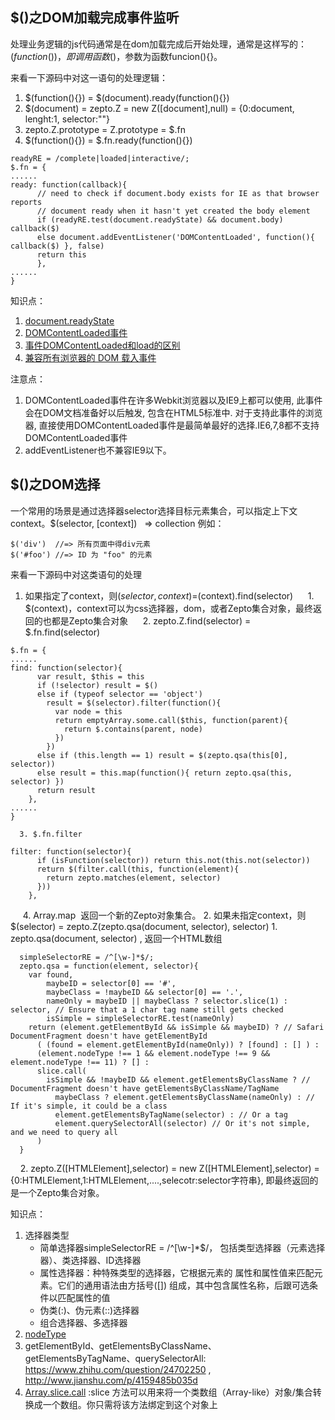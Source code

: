 ## $()之DOM加载完成事件监听
处理业务逻辑的js代码通常是在dom加载完成后开始处理，通常是这样写的：$(function(){})，即调用函数$()，参数为函数funcion(){}。

来看一下源码中对这一语句的处理逻辑：
1. $(function(){}) = $(document).ready(function(){})
2. $(document) = zepto.Z = new Z([document],null) = {0:document, lenght:1, selector:""}
3. zepto.Z.prototype = Z.prototype = $.fn
4. $(function(){}) = $.fn.ready(function(){})
```
readyRE = /complete|loaded|interactive/;
$.fn = {
......
ready: function(callback){
      // need to check if document.body exists for IE as that browser reports
      // document ready when it hasn't yet created the body element
      if (readyRE.test(document.readyState) && document.body) callback($)
      else document.addEventListener('DOMContentLoaded', function(){ callback($) }, false)
      return this
      },
......
}
```
知识点：
1. [document.readyState](https://developer.mozilla.org/zh-CN/docs/Web/API/Document/readyState)
2. [DOMContentLoaded事件](https://developer.mozilla.org/zh-CN/docs/Web/Events/DOMContentLoaded)
3. [事件DOMContentLoaded和load的区别](http://www.jianshu.com/p/d851db5f2f30)
4. [兼容所有浏览器的 DOM 载入事件](http://harttle.com/2016/05/14/binding-document-ready-event.html)

注意点：
1. DOMContentLoaded事件在许多Webkit浏览器以及IE9上都可以使用, 此事件会在DOM文档准备好以后触发, 包含在HTML5标准中. 对于支持此事件的浏览器, 直接使用DOMContentLoaded事件是最简单最好的选择.IE6,7,8都不支持DOMContentLoaded事件
2. addEventListener也不兼容IE9以下。
## $()之DOM选择
一个常用的场景是通过选择器selector选择目标元素集合，可以指定上下文context。$(selector, [context])   ⇒ collection
例如：
```
$('div')  //=> 所有页面中得div元素
$('#foo') //=> ID 为 "foo" 的元素
```
来看一下源码中对这类语句的处理
1. 如果指定了context，则$(selector,context)=$(context).find(selector)
      1. $(context)，context可以为css选择器，dom，或者Zepto集合对象，最终返回的也都是Zepto集合对象
      2. zepto.Z.find(selector) = $.fn.find(selector)
```
$.fn = {
......
find: function(selector){
      var result, $this = this
      if (!selector) result = $()
      else if (typeof selector == 'object')
        result = $(selector).filter(function(){
          var node = this
          return emptyArray.some.call($this, function(parent){
            return $.contains(parent, node)
          })
        })
      else if (this.length == 1) result = $(zepto.qsa(this[0], selector))
      else result = this.map(function(){ return zepto.qsa(this, selector) })
      return result
    },
......
}
```
      3. $.fn.filter
```
filter: function(selector){
      if (isFunction(selector)) return this.not(this.not(selector))
      return $(filter.call(this, function(element){
        return zepto.matches(element, selector)
      }))
    },
```
      4. Array.map  返回一个新的Zepto对象集合。
2. 如果未指定context，则$(selector) = zepto.Z(zepto.qsa(document, selector), selector)
      1. zepto.qsa(document, selector) , 返回一个HTML数组
```
  simpleSelectorRE = /^[\w-]*$/;
  zepto.qsa = function(element, selector){
    var found,
        maybeID = selector[0] == '#',
        maybeClass = !maybeID && selector[0] == '.',
        nameOnly = maybeID || maybeClass ? selector.slice(1) : selector, // Ensure that a 1 char tag name still gets checked
        isSimple = simpleSelectorRE.test(nameOnly)
    return (element.getElementById && isSimple && maybeID) ? // Safari DocumentFragment doesn't have getElementById
      ( (found = element.getElementById(nameOnly)) ? [found] : [] ) :
      (element.nodeType !== 1 && element.nodeType !== 9 && element.nodeType !== 11) ? [] :
      slice.call(
        isSimple && !maybeID && element.getElementsByClassName ? // DocumentFragment doesn't have getElementsByClassName/TagName
          maybeClass ? element.getElementsByClassName(nameOnly) : // If it's simple, it could be a class
          element.getElementsByTagName(selector) : // Or a tag
          element.querySelectorAll(selector) // Or it's not simple, and we need to query all
      )
  }
```
      2. zepto.Z([HTMLElement],selector) = new Z([HTMLElement],selector) = {0:HTMLElement,1:HTMLElement,....,selecotr:selector字符串}, 即最终返回的是一个Zepto集合对象。

知识点：
1. 选择器类型
      - 简单选择器simpleSelectorRE = /^[\w-]*$/， 包括类型选择器（元素选择器）、类选择器、ID选择器
      - 属性选择器：种特殊类型的选择器，它根据元素的 属性和属性值来匹配元素。它们的通用语法由方括号([]) 组成，其中包含属性名称，后跟可选条件以匹配属性的值
      - 伪类(:)、伪元素(::)选择器
      - 组合选择器、多选择器
2. [nodeType](https://developer.mozilla.org/zh-CN/docs/Web/API/Node/nodeType)
3. getElementById、getElementsByClassName、getElementsByTagName、querySelectorAll: https://www.zhihu.com/question/24702250 , http://www.jianshu.com/p/4159485b035d 
4. [Array.slice.call](https://developer.mozilla.org/zh-CN/docs/Web/JavaScript/Reference/Global_Objects/Array/slice) :slice 方法可以用来将一个类数组（Array-like）对象/集合转换成一个数组。你只需将该方法绑定到这个对象上

